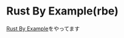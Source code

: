# Rust By Example(rbe)
[Rust By Example](https://doc.rust-jp.rs/rust-by-example-ja/index.html)をやってます